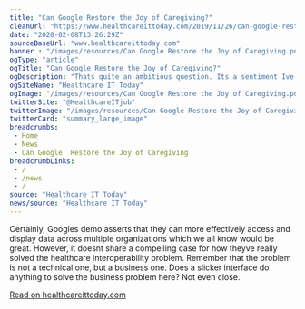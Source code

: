 ```yaml
--- 
title: "Can Google Restore the Joy of Caregiving?"
cleanUrl: "https://www.healthcareittoday.com/2019/11/26/can-google-restore-the-joy-of-caregiving/"
date: "2020-02-08T13:26:29Z"
sourceBaseUrl: "www.healthcareittoday.com"
banner : "/images/resources/Can Google Restore the Joy of Caregiving.png"
ogType: "article"
ogTitle: "Can Google Restore the Joy of Caregiving?"
ogDescription: "Thats quite an ambitious question. Its a sentiment Ive heard over and over from people who think that Google or Apple could enter healthcare and finally make the software a joy"
ogSiteName: "Healthcare IT Today"
ogImage: "/images/resources/Can Google Restore the Joy of Caregiving.png"
twitterSite: "@HealthcareITjob"
twitterImage: "/images/resources/Can Google Restore the Joy of Caregiving.png"
twitterCard: "summary_large_image"
breadcrumbs:
 - Home
 - News
 - Can Google  Restore the Joy of Caregiving
breadcrumbLinks:
 - / 
 - /news
 - / 
source: "Healthcare IT Today"
news/source: "Healthcare IT Today"
---
```

Certainly, Googles demo asserts that they can more effectively access and display data across multiple organizations which we all know would be great. However, it doesnt share a compelling case for how theyve really solved the healthcare interoperability problem. Remember that the problem is not a technical one, but a business one. Does a slicker interface do anything to solve the business problem here? Not even close.  
  
[Read on healthcareittoday.com](https://www.healthcareittoday.com/2019/11/26/can-google-restore-the-joy-of-caregiving/)
